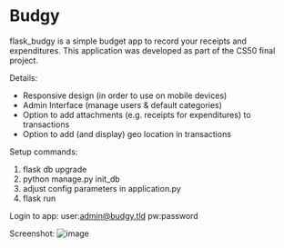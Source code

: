 # Budgy
flask_budgy is a simple budget app to record your receipts and expenditures.  This application was developed as part of the CS50 final project.

Details:
- Responsive design (in order to use on mobile devices)
- Admin Interface (manage users & default categories)
- Option to add attachments (e.g. receipts for expenditures) to transactions
- Option to add (and display) geo location in transactions

Setup commands:
  1. flask db upgrade
  2. python manage.py init_db
  3. adjust config parameters in application.py
  4. flask run
  
Login to app:
  user:admin@budgy.tld
  pw:password
  
  
Screenshot:
![image](https://user-images.githubusercontent.com/36189564/39129788-a7a87fb2-470b-11e8-8cbe-9b9864975418.png)
